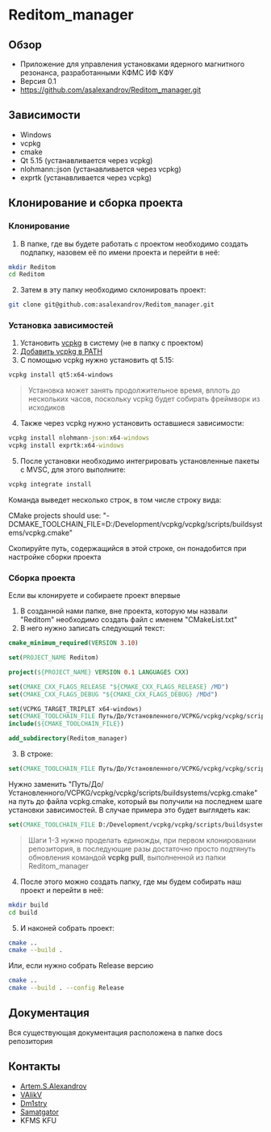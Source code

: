 # Reditom_manager

## Обзор

* Приложение для управления установками ядерного магнитного резонанса, разработанными КФМС ИФ КФУ
* Версия 0.1
* https://github.com/asalexandrov/Reditom_manager.git

## Зависимости
- Windows
- vcpkg
- cmake
- Qt 5.15 (устанавливается через vcpkg)
- nlohmann::json (устанавливается через vcpkg)
- exprtk (устанавливается через vcpkg)

## Клонирование и сборка проекта
### Клонирование
1. В папке, где вы будете работать с проектом необходимо создать подпапку, назовем её по имени проекта и перейти в неё:
``` bash
mkdir Reditom
cd Reditom
```
2. Затем в эту папку необходимо склонировать проект:
``` bash
git clone git@github.com:asalexandrov/Reditom_manager.git
```
### Установка зависимостей
1. Установить [vcpkg](https://github.com/microsoft/vcpkg) в систему (не в папку с проектом)
2. [Добавить vcpkg в PATH](https://remontka.pro/add-to-path-variable-windows/)
3. С помощью vcpkg нужно установить qt 5.15:
``` bash
vcpkg install qt5:x64-windows
```
> Установка может занять продолжительное время, вплоть до нескольких часов, поскольку vcpkg будет собирать фреймворк из исходиков
4. Также через vcpkg нужно установить оставшиеся зависимости:
```cmd
vcpkg install nlohmann-json:x64-windows
vcpkg install exprtk:x64-windows
```
5. После установки необходимо интегрировать установленные пакеты с MVSC, для этого выполните:
``` bash
vcpkg integrate install
```
Команда выведет несколько строк, в том числе строку вида:

CMake projects should use: "-DCMAKE_TOOLCHAIN_FILE=D:/Development/vcpkg/vcpkg/scripts/buildsystems/vcpkg.cmake"

Скопируйте путь, содержащийся в этой строке, он понадобится при настройке сборки проекта
### Сборка проекта
Если вы клонируете и собираете проект впервые
1. В созданной нами папке, вне проекта, которую мы назвали "Reditom" необходимо создать файл с именем "CMakeList.txt"
2. В него нужно записать следующий текст:
```cmake
cmake_minimum_required(VERSION 3.10)

set(PROJECT_NAME Reditom)

project(${PROJECT_NAME} VERSION 0.1 LANGUAGES CXX)

set(CMAKE_CXX_FLAGS_RELEASE "${CMAKE_CXX_FLAGS_RELEASE} /MD")
set(CMAKE_CXX_FLAGS_DEBUG "${CMAKE_CXX_FLAGS_DEBUG} /MDd")

set(VCPKG_TARGET_TRIPLET x64-windows)
set(CMAKE_TOOLCHAIN_FILE Путь/До/Установленного/VCPKG/vcpkg/vcpkg/scripts/buildsystems/vcpkg.cmake)
include(${CMAKE_TOOLCHAIN_FILE})

add_subdirectory(Reditom_manager)
```
3. В строке:
``` cmake
set(CMAKE_TOOLCHAIN_FILE Путь/До/Установленного/VCPKG/vcpkg/vcpkg/scripts/buildsystems/vcpkg.cmake)
```
Нужно заменить "Путь/До/Установленного/VCPKG/vcpkg/vcpkg/scripts/buildsystems/vcpkg.cmake" на путь до файла vcpkg.cmake, который вы получили на последнем шаге установки зависимостей. В случае примера это будет выглядеть как:
```cmake
set(CMAKE_TOOLCHAIN_FILE D:/Development/vcpkg/vcpkg/scripts/buildsystems/vcpkg.cmake)
```

> Шаги 1-3 нужно проделать единожды, при первом клонировании репозитория, в последующие разы достаточно просто подтянуть обновления командой **vcpkg pull**, выполненной из папки Reditom_manager

4. После этого можно создать папку, где мы будем собирать наш проект и перейти в неё:
``` bash
mkdir build
cd build
```
5. И наконей собрать проект:
``` bash
cmake ..
cmake --build .
```

Или, если нужно собрать Release версию
``` bash
cmake ..
cmake --build . --config Release
```
## Документация
Вся существующая документация расположена в папке docs репозитория

## Контакты

* [Artem.S.Alexandrov](https://github.com/asalexandrov)
* [VAlikV](https://github.com/VAlikV)
* [Dm1stry](https://github.com/Dm1stry)
* [Samatgator](https://github.com/Samatgator)
* KFMS KFU
